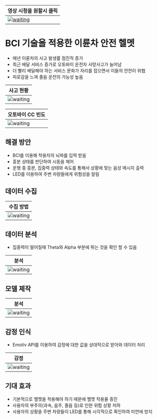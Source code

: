 
| 영상 시청을 원할시 클릭 |
| ------ |
|[![waiting](https://github.com/DunkHimYo/motorcycle-safety-helmet/blob/main/img/main_img.png)](https://youtu.be/VJhJqzU6J08)|

# BCI 기술을 적용한 이륜차 안전 헬멧

- 매년 이륜차의 사고 발생률 점진적 증가
- 최근 배달 서비스 증가로 오토바이 운전자 사망사고가 늘어남
- 더 빨리 배달해야 하는 서비스 문화가 자리를 잡으면서 이들의 안전이 위협
- 피로감을 느껴 졸음 운전의 가능성 높음

| 사고 현황 |
| ------ |
|![waiting](https://github.com/DunkHimYo/motorcycle-safety-helmet/blob/main/img/accident_status.png)|


| 오토바이 CC 빈도 |
| ------ |
|![waiting](https://github.com/DunkHimYo/motorcycle-safety-helmet/blob/main/img/motorcycle_total.png)|

## 해결 방안

- BCI를 이용해 착용자의 뇌파를 입력 받음
- 흥분 상태를 판단하여 시동을 제어
- 운행 중 흥분, 집중력 상태와 속도를 통해서 상황에 맞는 음성 메시지 출력
- LED를 이용하여 주변 차량들에게 위험성을 알림

## 데이터 수집
| 수집 방법 |
| ------ |
|![waiting](https://github.com/DunkHimYo/motorcycle-safety-helmet/blob/main/img/explain.jpg)|

## 데이터 분석
- 집중력이 떨어질때 Theta와 Alpha 부분에 튀는 것을 확인 할 수 있음

| 분석 |
| ------ |
|![waiting](https://github.com/DunkHimYo/motorcycle-safety-helmet/blob/main/img/state.jpg)|


## 모델 제작

| 분석 |
| ------ |
|![waiting](https://github.com/DunkHimYo/motorcycle-safety-helmet/blob/main/img/model.png)|

## 감정 인식
- Emotiv API를 이용하여 감정에 대한 값을 상대적으로 받아와 데이터 처리

| 감정 |
| ------ |
|![waiting](https://github.com/DunkHimYo/motorcycle-safety-helmet/blob/main/img/matrix.jpg)|


## 기대 효과

- 기본적으로 헬멧을 착용해야 하기 때문에 헬멧 착용율 증진
- 사용자의 부주의(과속, 음주, 졸음 등)로 인한 위험 상황 저하
- 사용자의 상황을 주변 차량들이 LED를 통해 시각적으로 확인하여 미연에 방지

